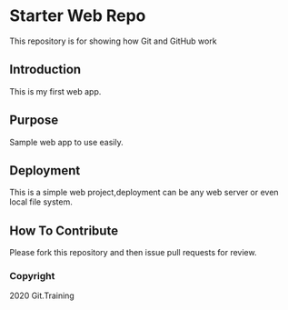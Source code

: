 # Starter Web Repo

This repository is for showing how Git and GitHub work

## Introduction

This is my first web app.

## Purpose

Sample web app to use easily.

## Deployment
This is a simple web project,deployment can be any web server or even local file system.

## How To Contribute

Please fork this repository and then issue pull requests for review.

### Copyright 

2020 Git.Training
